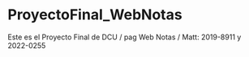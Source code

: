 # ProyectoFinal_WebNotas
Este es el  Proyecto Final de DCU / pag Web Notas / Matt: 2019-8911 y 2022-0255
